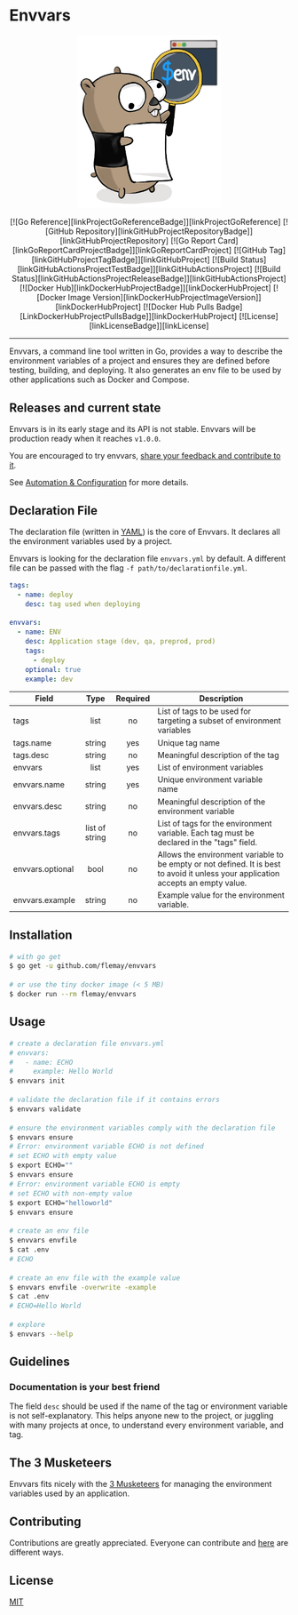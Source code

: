 # Envvars

<p align="center"><img src="./docs/envvars_gopher.png" width="260"></p>

<p align="center">
[![Go Reference][linkProjectGoReferenceBadge]][linkProjectGoReference]
[![GitHub Repository][linkGitHubProjectRepositoryBadge]][linkGitHubProjectRepository]
[![Go Report Card][linkGoReportCardProjectBadge]][linkGoReportCardProject]
[![GitHub Tag][linkGitHubProjectTagBadge]][linkGitHubProject]
[![Build Status][linkGitHubActionsProjectTestBadge]][linkGitHubActionsProject]
[![Build Status][linkGitHubActionsProjectReleaseBadge]][linkGitHubActionsProject]
[![Docker Hub][linkDockerHubProjectBadge]][linkDockerHubProject]
[![Docker Image Version][linkDockerHubProjectImageVersion]][linkDockerHubProject]
[![Docker Hub Pulls Badge][LinkDockerHubProjectPullsBadge]][linkDockerHubProject]
[![License][linkLicenseBadge]][linkLicense]
</p>

---

Envvars, a command line tool written in Go, provides a way to describe the environment variables of a project and ensures they are defined before testing, building, and deploying. It also generates an env file to be used by other applications such as Docker and Compose.

## Releases and current state

Envvars is in its early stage and its API is not stable. Envvars will be production ready when it reaches `v1.0.0`.

You are encouraged to try envvars, [share your feedback and contribute to it][linkContributing].

See [Automation & Configuration][linkAutomationAndConfiguration] for more details.

## Declaration File

The declaration file (written in [YAML][linkYAML]) is the core of Envvars. It declares all the environment variables used by a project.

Envvars is looking for the declaration file `envvars.yml` by default. A different file can be passed with the flag `-f path/to/declarationfile.yml`.

```yml
tags:
  - name: deploy
    desc: tag used when deploying

envvars:
  - name: ENV
    desc: Application stage (dev, qa, preprod, prod)
    tags:
      - deploy
    optional: true
    example: dev
```

| Field            |      Type      | Required | Description                                                                                                                        |
|------------------|:--------------:|:--------:|------------------------------------------------------------------------------------------------------------------------------------|
| tags             |      list      |    no    | List of tags to be used for targeting a subset of environment variables                                                            |
| tags.name        |     string     |    yes   | Unique tag name                                                                                                                    |
| tags.desc        |     string     |    no    | Meaningful description of the tag                                                                                                  |
| envvars          |      list      |    yes   | List of environment variables                                                                                                      |
| envvars.name     |     string     |    yes   | Unique environment variable name                                                                                                   |
| envvars.desc     |     string     |    no    | Meaningful description of the environment variable                                                                                 |
| envvars.tags     | list of string |    no    | List of tags for the environment variable. Each tag must be declared in the "tags" field.                                          |
| envvars.optional |      bool      |    no    | Allows the environment variable to be empty or not defined. It is best to avoid it unless your application accepts an empty value. |
| envvars.example  |     string     |    no    | Example value for the environment variable.                                                                                        |

## Installation

```bash
# with go get
$ go get -u github.com/flemay/envvars

# or use the tiny docker image (< 5 MB)
$ docker run --rm flemay/envvars
```

## Usage

```bash
# create a declaration file envvars.yml
# envvars:
#   - name: ECHO
#     example: Hello World
$ envvars init

# validate the declaration file if it contains errors
$ envvars validate

# ensure the environment variables comply with the declaration file
$ envvars ensure
# Error: environment variable ECHO is not defined
# set ECHO with empty value
$ export ECHO=""
$ envvars ensure
# Error: environment variable ECHO is empty
# set ECHO with non-empty value
$ export ECHO="helloworld"
$ envvars ensure

# create an env file
$ envvars envfile
$ cat .env
# ECHO

# create an env file with the example value
$ envvars envfile -overwrite -example
$ cat .env
# ECHO=Hello World

# explore
$ envvars --help
```

## Guidelines

### Documentation is your best friend

The field `desc` should be used if the name of the tag or environment variable is not self-explanatory. This helps anyone new to the project, or juggling with many projects at once, to understand every environment variable, and tag.

## The 3 Musketeers

Envvars fits nicely with the [3 Musketeers][link3Musketeers] for managing the environment variables used by an application.

## Contributing

Contributions are greatly appreciated. Everyone can contribute and [here][linkContributing] are different ways.

## License

[MIT][linkLicense]


[linkAutomationAndConfiguration]: ./docs/automation_and_configuration.md
[linkLicense]: LICENSE
[linkContributing]: ./docs/CONTRIBUTING.md

[linkProjectGoReferenceBadge]: https://pkg.go.dev/badge/filippo.io/age.svg
[linkProjectGoReference]: https://pkg.go.dev/github.com/flemay/envvars
[linkGitHubProjectRepositoryBadge]: https://img.shields.io/badge/repository-github-black.svg
[linkGitHubProjectRepository]: https://github.com/flemay/envvars
[linkYAML]: http://yaml.org/spec/1.2/spec.html
[link3Musketeers]: https://3musketeers.io
[linkGitHubActionsProjectTestBadge]: https://github.com/flemay/envvars/workflows/Test/badge.svg
[linkGitHubActionsProjectReleaseBadge]: https://github.com/flemay/envvars/workflows/Release/badge.svg
[linkGitHubActionsProject]: https://github.com/flemay/envvars/actions
[linkDockerHubProjectBadge]: https://img.shields.io/badge/repository-dockerhub-blue.svg
[linkDockerHubProject]: https://hub.docker.com/r/flemay/envvars
[linkDockerHubProjectImageVersion]: https://img.shields.io/docker/v/flemay/envvars?label=docker%20image%20version&sort=semver
[LinkDockerHubProjectPullsBadge]: https://img.shields.io/docker/pulls/flemay/envvars
[linkDockerHub]: https://hub.docker.com
[linkGoReportCardProjectBadge]: https://goreportcard.com/badge/github.com/flemay/envvars
[linkGoReportCardProject]: https://goreportcard.com/report/github.com/flemay/envvars
[linkLicenseBadge]: https://img.shields.io/dub/l/vibe-d.svg
[linkGitHubProjectTagBadge]: https://img.shields.io/github/tag/flemay/envvars.svg
[linkGitHubProject]: https://github.com/flemay/envvars
